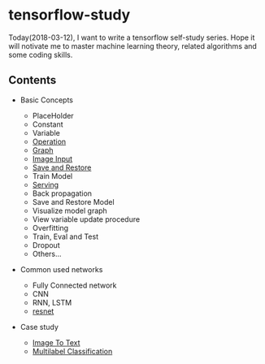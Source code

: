 # tensorflow-study

Today(2018-03-12), I want to write a tensorflow self-study series. Hope it will notivate me to master machine learning theory, related algorithms and some coding skills.

## Contents

* Basic Concepts
    * PlaceHolder
    * Constant
    * Variable
    * [Operation](operation)
    * [Graph](graph)
    * [Image Input](image_input)
    * [Save and Restore](save_and_restore)
    * Train Model
    * [Serving](serving)
    * Back propagation
    * Save and Restore Model
    * Visualize model graph
    * View variable update procedure
    * Overfitting
    * Train, Eval and Test
    * Dropout
    * Others...

* Common used networks
    * Fully Connected network
    * CNN
    * RNN, LSTM
    * [resnet](resnet)

* Case study
    * [Image To Text](image-to-text)
    * [Multilabel Classification](multilabel-classification)
